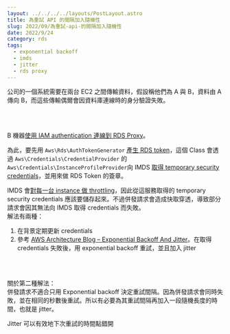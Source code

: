 ```yaml
---
layout: ../../../../layouts/PostLayout.astro
title: 為重試 API 的間隔加入隨機性
slug: 2022/09/為重試-api-的間隔加入隨機性
date: 2022/9/24
category: rds
tags: 
  - exponential backoff
  - imds
  - jitter
  - rds proxy
---
```


  
公司的一個系統需要在兩台 EC2 之間傳輸資料，假設稱他們為 A 與 B，資料由 A 傳向 B，而這些傳輸偶爾會因資料庫連線時的身分驗證失敗。







<br><br>



  
B 機器[使用 IAM authentication 連線到 RDS Proxy](https://docs.aws.amazon.com/AmazonRDS/latest/UserGuide/rds-proxy-setup.html#rds-proxy-connecting-iam)。



  
為此，要先用 `Aws\Rds\AuthTokenGenerator` [產生 RDS token](https://github.com/aws/aws-sdk-php/blob/master/src/Rds/AuthTokenGenerator.php#L46-L72)，這個 Class 會透過 `Aws\Credentials\CredentialProvider` 的 `Aws\Credentials\InstanceProfileProvider`向 IMDS [取得 temporary security credentials](https://github.com/aws/aws-sdk-php/blob/master/src/Credentials/InstanceProfileProvider.php#L19)，並用來做 RDS Token 的簽章。



  
IMDS 會[對每一台 instance 做 throttling](https://docs.aws.amazon.com/AWSEC2/latest/UserGuide/instancedata-data-retrieval.html#instancedata-throttling)，因此從這服務取得的 temporary security credentials 應該要儲存起來。不過併發請求會造成快取穿透，導致部分請求會因其無法向 IMDS 取得 credentials 而失敗。<br>
解法有兩種：



  
1. 在背景定期更新 credentials  
2. 參考 [AWS Architecture Blog – Exponential Backoff And Jitter](https://aws.amazon.com/tw/blogs/architecture/exponential-backoff-and-jitter/)。在取得 credentials 失敗後，用 exponential backoff 重試，並且加入 jitter



<br><br>



  
關於第二種解法：<br>
併發請求不適合只用 Exponential backoff 決定重試間隔。因為併發請求會同時失敗，並在相同的秒數後重試。所以有必要為其重試間隔再加入一段隨機長度的時間，也就是 jitter。



  
Jitter 可以有效地下次重試的時間點錯開
